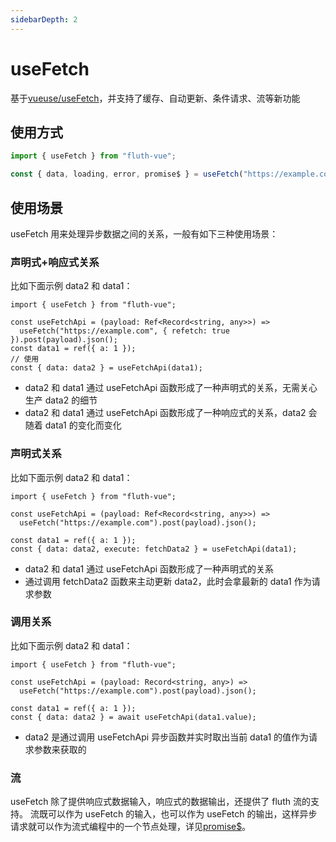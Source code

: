 ```yaml
---
sidebarDepth: 2
---
```


# useFetch

基于[vueuse/useFetch](https://vueuse.org/core/useFetch/)，并支持了缓存、自动更新、条件请求、流等新功能

## 使用方式

```javascript
import { useFetch } from "fluth-vue";

const { data, loading, error, promise$ } = useFetch("https://example.com");
```

## 使用场景

useFetch 用来处理异步数据之间的关系，一般有如下三种使用场景：

### 声明式+响应式关系

比如下面示例 data2 和 data1：

```javascript{7}
import { useFetch } from "fluth-vue";

const useFetchApi = (payload: Ref<Record<string, any>>) =>
  useFetch("https://example.com", { refetch: true }).post(payload).json();
const data1 = ref({ a: 1 });
// 使用
const { data: data2 } = useFetchApi(data1);
```

- data2 和 data1 通过 useFetchApi 函数形成了一种声明式的关系，无需关心生产 data2 的细节
- data2 和 data1 通过 useFetchApi 函数形成了一种响应式的关系，data2 会随着 data1 的变化而变化

### 声明式关系

比如下面示例 data2 和 data1：

```javascript{7}
import { useFetch } from "fluth-vue";

const useFetchApi = (payload: Ref<Record<string, any>>) =>
  useFetch("https://example.com").post(payload).json();

const data1 = ref({ a: 1 });
const { data: data2, execute: fetchData2 } = useFetchApi(data1);
```

- data2 和 data1 通过 useFetchApi 函数形成了一种声明式的关系
- 通过调用 fetchData2 函数来主动更新 data2，此时会拿最新的 data1 作为请求参数

### 调用关系

比如下面示例 data2 和 data1：

```javascript{7}
import { useFetch } from "fluth-vue";

const useFetchApi = (payload: Record<string, any>) =>
  useFetch("https://example.com").post(payload).json();

const data1 = ref({ a: 1 });
const { data: data2 } = await useFetchApi(data1.value);
```

- data2 是通过调用 useFetchApi 异步函数并实时取出当前 data1 的值作为请求参数来获取的

### 流

useFetch 除了提供响应式数据输入，响应式的数据输出，还提供了 fluth 流的支持。
流既可以作为 useFetch 的输入，也可以作为 useFetch 的输出，这样异步请求就可以作为流式编程中的一个节点处理，详见[promise$](/cn/useFetch/stream)。
